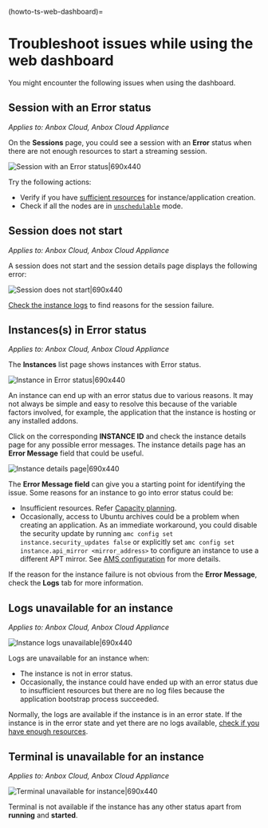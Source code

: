 (howto-ts-web-dashboard)=
# Troubleshoot issues while using the web dashboard

You might encounter the following issues when using the dashboard.

## Session with an Error status

*Applies to: Anbox Cloud, Anbox Cloud Appliance*

On the **Sessions** page, you could see a session with an **Error** status when there are not enough resources to start a streaming session. 

![Session with an Error status|690x440](https://assets.ubuntu.com/v1/43e5fac7-session-error.png)

Try the following actions:
* Verify if you have [sufficient resources](https://discourse.ubuntu.com/t/capacity-planning/28717) for instance/application creation.
* Check if all the nodes are in [`unschedulable`](https://discourse.ubuntu.com/t/ams-configuration/20872) mode.

## Session does not start

*Applies to: Anbox Cloud, Anbox Cloud Appliance*

A session does not start and the session details page displays the following error:

![Session does not start|690x440](https://assets.ubuntu.com/v1/4658bad5-session-does-not-start.png)

[Check the instance logs](https://discourse.ubuntu.com/t/24329) to find reasons for the session failure.


## Instances(s) in Error status

*Applies to: Anbox Cloud, Anbox Cloud Appliance*

The **Instances** list page shows instances with Error status.

![Instance in Error status|690x440](https://assets.ubuntu.com/v1/62cc57f1-instance-list-error.png)

An instance can end up with an error status due to various reasons. It may not always be simple and easy to resolve this because of the variable factors involved, for example, the application that the instance is hosting or any installed addons.

Click on the corresponding **INSTANCE ID** and check the instance details page for any possible error messages. The instance details page has an **Error Message** field that could be useful.

![Instance details page|690x440](https://assets.ubuntu.com/v1/590c9eea-instance-details-error.png)

The **Error Message field** can give you a starting point for identifying the issue. Some reasons for an instance to go into error status could be:
* Insufficient resources. Refer [Capacity planning](https://discourse.ubuntu.com/t/capacity-planning/28717).
* Occasionally, access to Ubuntu archives could be a problem when creating an application. As an immediate workaround, you could disable the security update by running `amc config set instance.security_updates false` or explicitly set `amc config set instance.api_mirror <mirror_address>` to configure an instance to use a different APT mirror. See [AMS configuration](https://discourse.ubuntu.com/t/ams-configuration/20872) for more details.
 
If the reason for the instance failure is not obvious from the **Error Message**, check the **Logs** tab for more information.

## Logs unavailable for an instance

*Applies to: Anbox Cloud, Anbox Cloud Appliance*

![Instance logs unavailable|690x440](https://assets.ubuntu.com/v1/9b3d4959-logs-unavailable-for-instance.png)

Logs are unavailable for an instance when:
* The instance is not in error status.
* Occasionally, the instance could have ended up with an error status due to insufficient resources but there are no log files because the application bootstrap process succeeded.

Normally, the logs are available if the instance is in an error state. If the instance is in the error state and yet there are no logs available, [check if you have enough resources](https://discourse.ubuntu.com/t/capacity-planning/28717).

## Terminal is unavailable for an instance

*Applies to: Anbox Cloud, Anbox Cloud Appliance*

![Terminal unavailable for instance|690x440](https://assets.ubuntu.com/v1/3c745aa3-terminal-unavailable-for-instance.png)

Terminal is not available if the instance has any other status apart from **running** and **started**.